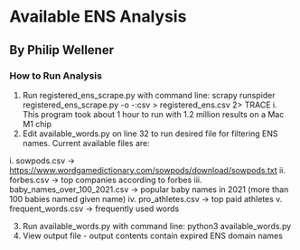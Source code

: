 # Available ENS Analysis
## By Philip Wellener

### How to Run Analysis
1. Run registered_ens_scrape.py with command line: scrapy runspider registered_ens_scrape.py -o -:csv > registered_ens.csv 2> TRACE
  i. This program took about 1 hour to run with 1.2 million results on a Mac M1 chip
2. Edit available_words.py on line 32 to run desired file for filtering ENS names. Current available files are:
  
  i. sowpods.csv -> https://www.wordgamedictionary.com/sowpods/download/sowpods.txt
  ii. forbes.csv -> top companies according to forbes
  iii. baby_names_over_100_2021.csv -> popular baby names in 2021 (more than 100 babies named given name)
  iv. pro_athletes.csv -> top paid athletes
  v. frequent_words.csv -> frequently used words
    
3. Run available_words.py with command line: python3 available_words.py
4. View output file - output contents contain expired ENS domain names

